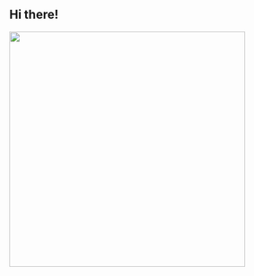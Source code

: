 ## Hi there!

<!--START_SECTION:waka-->
<!--END_SECTION:waka-->

<div>
  <img width=420 src="https://github-readme-stats.vercel.app/api/wakatime?username=mysteryven"><br>
</div>

